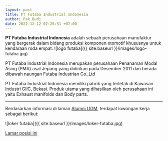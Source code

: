 ```yaml
---
layout: post
title: PT Futaba Industrial Indonesia
author: Pak Budi
date: 2022-12-12 07:26:51 +07:00
---
```


**PT Futaba Industrial Indonesia** adalah sebuah perusahaan manufaktur yang bergerak dalam bidang produksi komponen otomotif khususnya untuk kendaraan roda empat.
![logo futaba]({{ site.baseurl }}/images/logo-futaba.jpg)

PT Futaba Industrial Indonesia merupakan perusahaan Penanaman Modal Asing (PMA) asal Jepang yang didirikan pada Desember 2011 dan berada dibawah naungan Futaba Industrian Co.,Ltd

PT Futaba Industrial Indonesia memiliki pabrik yang terletak di Kawasan Industri GIIC, Bekasi. Produk utama yang dihasilkan oleh perusahaan ini yaitu Exhaust manifolds dan Body parts.

---

Berdasarkan informasi di laman [Alumni UGM](https://alumni.ugm.ac.id/2022/12/12/pt-futaba-industrial-indonesia/), terdapat lowongan kerja sebagai berikut:

![loker futaba]({{ site.baseurl }}/images/loker-futaba.jpg)

<div class="apply"><a href="mailto:hrd@futabaindonesia.co.id?cc=murih@futabaindonesia.co.id&Subject= CORPORATE%20PLANNING%20-%20NAMA%20ANDA">Lamar posisi ini</a></div>
